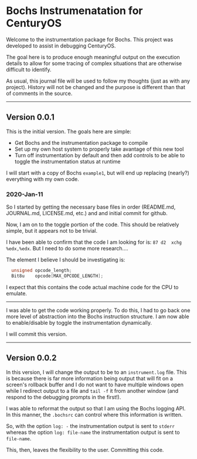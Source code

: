 # Bochs Instrumenatation for CenturyOS

Welcome to the instrumentation package for Bochs.  This project was developed to assist in debugging CenturyOS.

The goal here is to produce enough meaningful output on the execution details to allow for some tracing of complex situations that are otherwise difficult to identify.

As usual, this journal file will be used to follow my thoughts (just as with any project).  History will not be changed and the purpose is different than that of comments in the source.

---

## Version 0.0.1

This is the initial version.  The goals here are simple:
* Get Bochs and the instrumentation package to compile
* Set up my own host system to properly take avantage of this new tool
* Turn off instrumentation by default and then add controls to be able to toggle the instrumentation status at runtime

I will start with a copy of Bochs `example1`, but will end up replacing (nearly?) everything with my own code.

### 2020-Jan-11

So I started by getting the necessary base files in order (README.md, JOURNAL.md, LICENSE.md, etc.) and and initial commit for github. 

Now, I am on to the toggle portion of the code.  This should be relatively simple, but it appears not to be trivial.  

I have been able to confirm that the code I am looking for is: `87 d2  xchg   %edx,%edx`.  But I need to do some more research....  

The element I believe I should be investigating is:

```C++
  unsigned opcode_length;
  Bit8u    opcode[MAX_OPCODE_LENGTH];
```

I expect that this contains the code actual machine code for the CPU to emulate.

---

I was able to get the code working properly.  To do this, I had to go back one more level of abstraction into the Bochs instruction structure.  I am now able to enable/disable by toggle the instrumentation dynamically.

I will commit this version.

---

## Version 0.0.2

In this version, I will change the output to be to an `instrument.log` file.  This is because there is far more information being output that will fit on a screen's rollback buffer and I do not want to have multiple windows open while I redirect output to a file and `tail -f` it from another window (and respond to the debugging prompts in the first!).

I was able to reformat the output so that I am using the Bochs logging API.  In this manner, the `.bochsrc` can control where this information is written.

So, with the option `log: -` the instrumentation output is sent to `stderr` whereas the option `log: file-name` the instrumentation output is sent to `file-name`.

This, then, leaves the flexibility to the user.  Committing this code.


